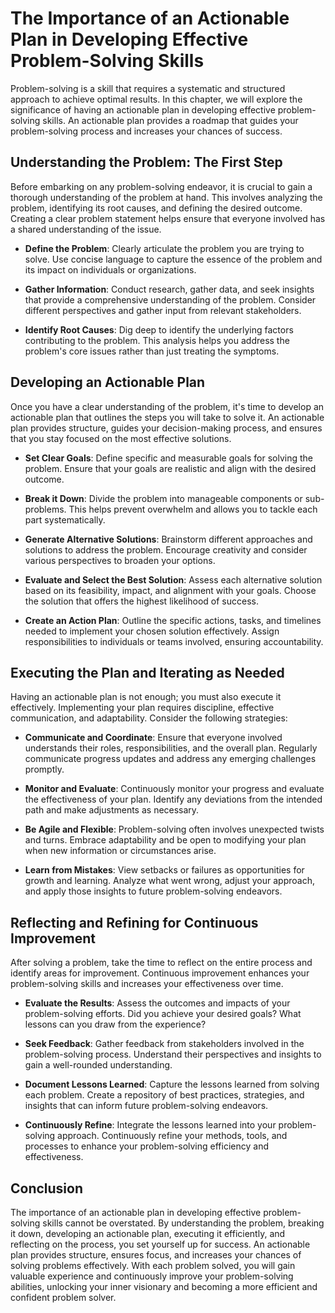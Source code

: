 The Importance of an Actionable Plan in Developing Effective Problem-Solving Skills
============================================================================================

Problem-solving is a skill that requires a systematic and structured approach to achieve optimal results. In this chapter, we will explore the significance of having an actionable plan in developing effective problem-solving skills. An actionable plan provides a roadmap that guides your problem-solving process and increases your chances of success.

**Understanding the Problem: The First Step**
---------------------------------------------

Before embarking on any problem-solving endeavor, it is crucial to gain a thorough understanding of the problem at hand. This involves analyzing the problem, identifying its root causes, and defining the desired outcome. Creating a clear problem statement helps ensure that everyone involved has a shared understanding of the issue.

* **Define the Problem**: Clearly articulate the problem you are trying to solve. Use concise language to capture the essence of the problem and its impact on individuals or organizations.

* **Gather Information**: Conduct research, gather data, and seek insights that provide a comprehensive understanding of the problem. Consider different perspectives and gather input from relevant stakeholders.

* **Identify Root Causes**: Dig deep to identify the underlying factors contributing to the problem. This analysis helps you address the problem's core issues rather than just treating the symptoms.

**Developing an Actionable Plan**
---------------------------------

Once you have a clear understanding of the problem, it's time to develop an actionable plan that outlines the steps you will take to solve it. An actionable plan provides structure, guides your decision-making process, and ensures that you stay focused on the most effective solutions.

* **Set Clear Goals**: Define specific and measurable goals for solving the problem. Ensure that your goals are realistic and align with the desired outcome.

* **Break it Down**: Divide the problem into manageable components or sub-problems. This helps prevent overwhelm and allows you to tackle each part systematically.

* **Generate Alternative Solutions**: Brainstorm different approaches and solutions to address the problem. Encourage creativity and consider various perspectives to broaden your options.

* **Evaluate and Select the Best Solution**: Assess each alternative solution based on its feasibility, impact, and alignment with your goals. Choose the solution that offers the highest likelihood of success.

* **Create an Action Plan**: Outline the specific actions, tasks, and timelines needed to implement your chosen solution effectively. Assign responsibilities to individuals or teams involved, ensuring accountability.

**Executing the Plan and Iterating as Needed**
----------------------------------------------

Having an actionable plan is not enough; you must also execute it effectively. Implementing your plan requires discipline, effective communication, and adaptability. Consider the following strategies:

* **Communicate and Coordinate**: Ensure that everyone involved understands their roles, responsibilities, and the overall plan. Regularly communicate progress updates and address any emerging challenges promptly.

* **Monitor and Evaluate**: Continuously monitor your progress and evaluate the effectiveness of your plan. Identify any deviations from the intended path and make adjustments as necessary.

* **Be Agile and Flexible**: Problem-solving often involves unexpected twists and turns. Embrace adaptability and be open to modifying your plan when new information or circumstances arise.

* **Learn from Mistakes**: View setbacks or failures as opportunities for growth and learning. Analyze what went wrong, adjust your approach, and apply those insights to future problem-solving endeavors.

**Reflecting and Refining for Continuous Improvement**
------------------------------------------------------

After solving a problem, take the time to reflect on the entire process and identify areas for improvement. Continuous improvement enhances your problem-solving skills and increases your effectiveness over time.

* **Evaluate the Results**: Assess the outcomes and impacts of your problem-solving efforts. Did you achieve your desired goals? What lessons can you draw from the experience?

* **Seek Feedback**: Gather feedback from stakeholders involved in the problem-solving process. Understand their perspectives and insights to gain a well-rounded understanding.

* **Document Lessons Learned**: Capture the lessons learned from solving each problem. Create a repository of best practices, strategies, and insights that can inform future problem-solving endeavors.

* **Continuously Refine**: Integrate the lessons learned into your problem-solving approach. Continuously refine your methods, tools, and processes to enhance your problem-solving efficiency and effectiveness.

**Conclusion**
--------------

The importance of an actionable plan in developing effective problem-solving skills cannot be overstated. By understanding the problem, breaking it down, developing an actionable plan, executing it efficiently, and reflecting on the process, you set yourself up for success. An actionable plan provides structure, ensures focus, and increases your chances of solving problems effectively. With each problem solved, you will gain valuable experience and continuously improve your problem-solving abilities, unlocking your inner visionary and becoming a more efficient and confident problem solver.
